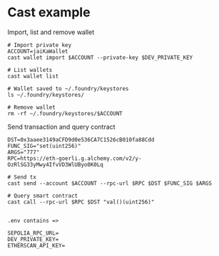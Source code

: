 # Cast example

Import, list and remove wallet

```shell
# Import private key
ACCOUNT=jaiKaWallet
cast wallet import $ACCOUNT --private-key $DEV_PRIVATE_KEY

# List wallets
cast wallet list

# Wallet saved to ~/.foundry/keystores
ls ~/.foundry/keystores/

# Remove wallet
rm -rf ~/.foundry/keystores/$ACCOUNT
```

Send transaction and query contract

```shell
DST=0x3aaee3149aCFD9d0e536CA7C1526cB010fa88Cdd
FUNC_SIG="set(uint256)"
ARGS="777"
RPC=https://eth-goerli.g.alchemy.com/v2/y-OzRlSG33yMwy4IfvVD3WlUByo0K0Lq

# Send tx
cast send --account $ACCOUNT --rpc-url $RPC $DST $FUNC_SIG $ARGS

# Query smart contract
cast call --rpc-url $RPC $DST "val()(uint256)"


.env contains =>

SEPOLIA_RPC_URL=
DEV_PRIVATE_KEY=
ETHERSCAN_API_KEY=
```